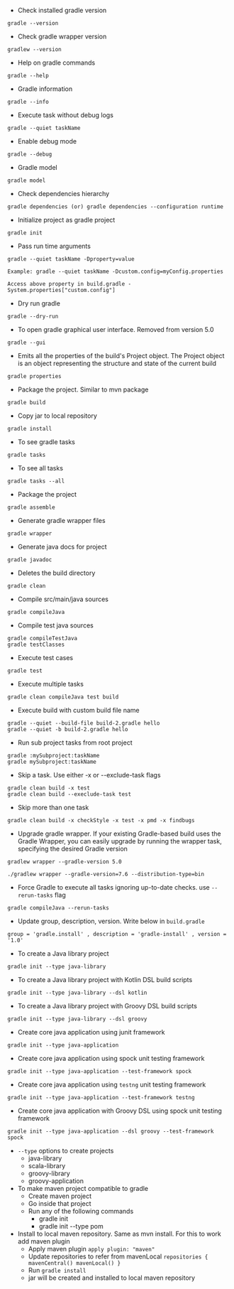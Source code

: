* Check installed gradle version
```
gradle --version
```
* Check gradle wrapper version
```
gradlew --version
```
* Help on gradle commands
```
gradle --help
```
* Gradle information
```
gradle --info
```
* Execute task without debug logs
```
gradle --quiet taskName
```
* Enable debug mode
```
gradle --debug
```
* Gradle model
```
gradle model
```
* Check dependencies hierarchy
```
gradle dependencies (or) gradle dependencies --configuration runtime
```
* Initialize project as gradle project
```
gradle init
```
* Pass run time arguments
```
gradle --quiet taskName -Dproperty=value

Example: gradle --quiet taskName -Dcustom.config=myConfig.properties

Access above property in build.gradle - System.properties["custom.config"]
```
* Dry run gradle
```
gradle --dry-run
```
* To open gradle graphical user interface. Removed from version 5.0
```
gradle --gui
```
* Emits all the properties of the build's Project object. The Project object is an object representing the structure and state of the current build
```
gradle properties
```
* Package the project. Similar to mvn package
```
gradle build
```
* Copy jar to local repository
```
gradle install
```
* To see gradle tasks
```
gradle tasks
```
* To see all tasks
```
gradle tasks --all
```
* Package the project
```
gradle assemble
```
* Generate gradle wrapper files
```
gradle wrapper
```
* Generate java docs for project
```
gradle javadoc
```
* Deletes the build directory
```
gradle clean
```
* Compile src/main/java sources
```
gradle compileJava
```
* Compile test java sources
```
gradle compileTestJava
gradle testClasses
```
* Execute test cases
```
gradle test
```
* Execute multiple tasks
```
gradle clean compileJava test build
```
* Execute build with custom build file name
```
gradle --quiet --build-file build-2.gradle hello
gradle --quiet -b build-2.gradle hello
```
* Run sub project tasks from root project
```
gradle :mySubproject:taskName
gradle mySubproject:taskName
```
* Skip a task. Use either -x or --exclude-task flags
```
gradle clean build -x test
gradle clean build --execlude-task test
```
* Skip more than one task
```
gradle clean build -x checkStyle -x test -x pmd -x findbugs
```
* Upgrade gradle wrapper. If your existing Gradle-based build uses the Gradle Wrapper, you can easily upgrade by running the wrapper task, specifying the desired Gradle version
```
gradlew wrapper --gradle-version 5.0

./gradlew wrapper --gradle-version=7.6 --distribution-type=bin
```
* Force Gradle to execute all tasks ignoring up-to-date checks. use `--rerun-tasks` flag
```
gradle compileJava --rerun-tasks
```
* Update group, description, version. Write below in `build.gradle`
```
group = 'gradle.install' , description = 'gradle-install' , version = '1.0'
```
* To create a Java library project
```
gradle init --type java-library
```
* To create a Java library project with Kotlin DSL build scripts
```
gradle init --type java-library --dsl kotlin
```
* To create a Java library project with Groovy DSL build scripts
```
gradle init --type java-library --dsl groovy
```
* Create core java application using junit framework
```
gradle init --type java-application
```
* Create core java application using spock unit testing framework
```
gradle init --type java-application --test-framework spock
```
* Create core java application using `testng` unit testing framework
```
gradle init --type java-application --test-framework testng
```
* Create core java application with Groovy DSL using spock unit testing framework
```
gradle init --type java-application --dsl groovy --test-framework spock
```
* `--type` options to create projects
	* java-library
	* scala-library
	* groovy-library
	* groovy-application
* To make maven project compatible to gradle
	* Create maven project
	* Go inside that project
	* Run any of the following commands
		* gradle init
		* gradle init --type pom
* Install to local maven repository. Same as mvn install. For this to work add maven plugin
	* Apply maven plugin `apply plugin: "maven"`
	* Update repositories to refer from mavenLocal `repositories { mavenCentral() mavenLocal() }`
	* Run `gradle install`
	* jar will be created and installed to local maven repository